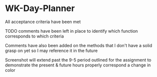 # WK-Day-Planner
All acceptance criteria have been met

TODO comments have been left in place to identify which function corresponds to which criteria

Comments have also been added on the methods that I don't have a solid grasp on yet so I may reference it in the future

Screenshot will extend past the 9-5 period outlined for the assignment to demonstrate the present & future hours properly correspond a change in color
